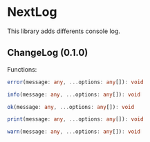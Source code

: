 # NextLog
This library adds differents console log.

## ChangeLog (0.1.0)
Functions:

```ts
error(message: any, ...options: any[]): void
```

```ts
info(message: any, ...options: any[]): void
```

```ts
ok(message: any, ...options: any[]): void
```

```ts
print(message: any, ...options: any[]): void
```

```ts
warn(message: any, ...options: any[]): void
```